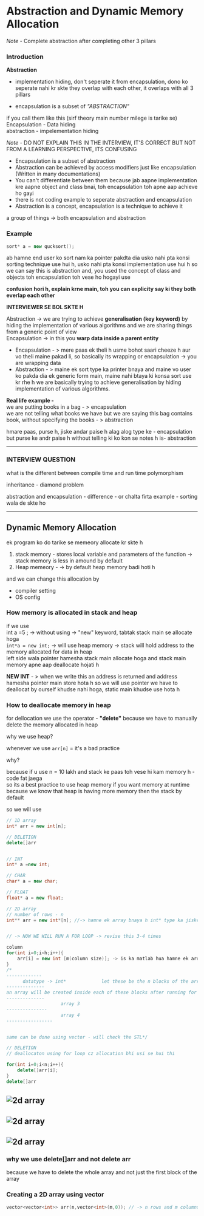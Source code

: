 # Abstraction and Dynamic Memory Allocation

_Note_ - Complete abstraction after completing other 3 pillars

### Introduction
__Abstraction__ 
- implementation hiding, don't seperate it from encapsulation, dono ko seperate nahi kr skte they overlap with each other, it overlaps with all 3 pillars

- encapsulation is a subset of _"ABSTRACTION"_

if you call them like this (sirf theory main number milege is tarike se)  
Encapsulation - Data hiding   
abstraction -  impelementation hiding    


_Note_ - DO NOT EXPLAIN THIS IN THE INTERVIEW, IT'S CORRECT BUT NOT FROM A LEARNING PERSPECTIVE, ITS CONFUSING

- Encapsulation is a subset of abstraction
- Abstraction can be achieved by access modifiers just like encapsulation (Written in many documentations)
- You can't differentiate between them because jab aapne implementation kre aapne object and class bnai, toh encapsulation toh apne aap achieve ho gayi
- there is not coding example to seperate abstraction and encapsulation
- Abstraction is a concept, encapsulation is a technique to achieve it 

a group of things -> both encapsulation and abstraction

### Example
```cpp
sort* a = new qucksort();
```

ab hamne end user ko sort nam ka pointer pakdta dia usko nahi pta konsi sorting technique use hui h, usko nahi pta konsi implementation use hui h 
so we can say this is abstraction and, you used the concept of class and  objects toh encapsulation toh vese ho hogayi use


__confusion hori h, explain krne main, toh you can explicity say ki they both everlap each other__


__INTERVIEWER SE BOL SKTE H__

Abstraction -> we are trying to achieve __generalisation (key keyword)__ by hiding the implementation of various algorithms and we are sharing things from a generic point of view  
Encapsulation -> in this you __warp data inside a parent entity__

- Encapsulation - > mere paas ek theli h usme bohot saari cheeze h aur vo theli maine pakad li, so basically its wrapping or encapsulation -> you are wrapping data
- Abstraction - > maine ek sort type ka printer bnaya and maine vo user ko pakda dia ek generic form main, maine nahi btaya ki konsa sort use kr rhe h we are basically trying to achieve generalisation by hiding  implementation of various algorithms.

__Real life example -__  
we are putting books in a bag - > encapsulation  
we are not telling what books we have but we are saying this bag contains book, without specifying the books - > abstraction


hmare paas, purse h, jiske andar paise h alag alog type ke - encapsulation  
but purse ke andr paise h without telling ki ko kon se notes h is-  abstraction

 
---
### INTERVIEW QUESTION 

 what is the different between compile time and run time polymorphism

 inheritance - diamond problem 

 abstraction and encapsulation - difference - or chalta firta example  - sorting wala de skte ho

 ---

 ## Dynamic Memory Allocation

ek program ko do tarike se memeory allocate kr skte h 
1. stack memory - stores local variable and parameters of the function -> stack memory is less in amound by default
2. Heap memeory - -> by default heap memory badi hoti h

and we can change this allocation by 
- compiler setting
-  OS config


### How memory is allocated in stack and heap
if we use  
int a =5 ; -> without using -> "new" keyword, tabtak stack main se allocate hoga  
``` int*a = new int; ``` -> will use heap memory -> stack will hold address to the memory allocated for data in heap  
left side wala pointer hamesha stack main allocate hoga and stack main memory apne aap deallocate hojati h

__NEW INT__ - > when we write this an address is returned and address hamesha pointer main store hota h so we will use pointer
we have to deallocat by ourself khudse nahi hoga, static main khudse use hota h


### How to deallocate memory in heap
for dellocation we use the operator - __"delete"__ because we have to manually delete the memory allocated in heap

why we use heap?

whenever we use ``` arr[n] ``` = it's a bad practice

why?

because if u use n = 10 lakh and stack ke paas toh vese hi kam memory h - code fat jaega  
so its a best practice to use heap memory if you want memory at runtime because we know that heap is having more memory then the stack by default

so we will use

```cpp
// 1D array
int* arr = new int[n];

// DELETION
delete[]arr


// INT 
int* a =new int;

// CHAR 
char* a = new char;

// FLOAT
float* a = new float;

// 2D array
// number of rows - n
int** arr = new int*[n]; //-> hamne ek array bnaya h int* type ka jiske andr n number of block and each block contains int* type of data, right side ke upr ek pointer lgana h toh ek star faltu lgega left side (pointer to pointer - concept)


// -> NOW WE WILL RUN A FOR LOOP -> revise this 3-4 times

column
for(int i=0;i<h;i++){
    arr[i] = new int [m(column size)]; -> is ka matlab hua hamne ek array bnaya, m type ka
}
/*
-------------
      datatype -> int*             let these be the n blocks of the array made by "**" command
--------------
an array will be created inside each of these blocks after running for loop - so can we say hamne 2d srray bnadia
--------------
                    array 3
---------------
                    array 4
-----------------


same can be done using vector - will check the STL*/

// DELETION
// deallocaton using for loop cz allocation bhi usi se hui thi

for(int i=0;i<n;i++){
    delete[]arr[i];
}
delete[]arr
```

![2d array](https://github.com/UjjwalSharma01/Cpp-and-DSA/blob/main/Images/Screenshot%20(1797).png)
---
![2d array](https://github.com/UjjwalSharma01/Cpp-and-DSA/blob/main/Images/Screenshot%20(1799).png)
---
![2d array](https://github.com/UjjwalSharma01/Cpp-and-DSA/blob/main/Images/Screenshot%20(1800).png)
---

### why we use delete[]arr and not delete arr
because we have to delete the whole array and not just the first block of the array
### Creating a 2D array using vector
```cpp
vector<vector<int>> arr(n,vector<int>(m,0)); // -> n rows and m columns and 0 is the default value
```